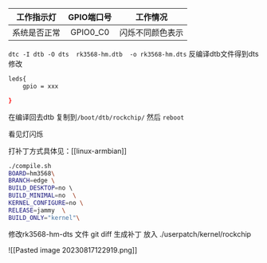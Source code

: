 
|  工作指示灯  | GPIO端口号 |     工作情况     |
|:------------:|:----------:|:----------------:|
| 系统是否正常 |  GPIO0_C0  | 闪烁不同颜色表示 |

`dtc -I dtb -O dts  rk3568-hm.dtb  -o rk3568-hm.dts`
反编译dtb文件得到dts 修改

```bash
leds{
	gpio = xxx 

}
```

在编译回去dtb 复制到`/boot/dtb/rockchip/` 
然后 `reboot`

看见灯闪烁

打补丁方式具体见：[[linux-armbian]]

```BASH
./compile.sh  
BOARD=hm3568\ 
BRANCH=edge \
BUILD_DESKTOP=no \ 
BUILD_MINIMAL=no  \
KERNEL_CONFIGURE=no \
RELEASE=jammy  \
BUILD_ONLY="kernel"\
```

修改rk3568-hm-dts 文件 git diff 生成补丁 
放入
./userpatch/kernel/rockchip 


![[Pasted image 20230817122919.png]]

